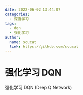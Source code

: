 ```yaml
---
date: 2022-06-02 13:44:07
categories: 
  - 深度学习
tags: 
  - dqn
  - 强化学习
author: 
  name: scucat
  link: https://github.com/scucat
---
```


# 强化学习 DQN
强化学习 DQN (Deep Q Network)

